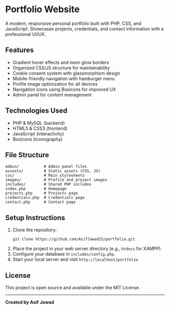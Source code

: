 # Portfolio Website

A modern, responsive personal portfolio built with PHP, CSS, and JavaScript. Showcases projects, credentials, and contact information with a professional UI/UX.

## Features
- Gradient hover effects and neon glow borders
- Organized CSS/JS structure for maintainability
- Cookie consent system with glassmorphism design
- Mobile-friendly navigation with hamburger menu
- Profile image optimization for all devices
- Navigation icons using Boxicons for improved UX
- Admin panel for content management

## Technologies Used
- PHP & MySQL (backend)
- HTML5 & CSS3 (frontend)
- JavaScript (interactivity)
- Boxicons (iconography)

## File Structure
```
admin/           # Admin panel files
assests/         # Static assets (CSS, JS)
css/             # Main stylesheets
images/          # Profile and project images
includes/        # Shared PHP includes
index.php        # Homepage
projects.php     # Projects page
credentials.php  # Credentials page
contact.php      # Contact page
```

## Setup Instructions
1. Clone the repository:
   ```
   git clone https://github.com/AsifJawad15/portfolio.git
   ```
2. Place the project in your web server directory (e.g., `htdocs` for XAMPP).
3. Configure your database in `includes/config.php`.
4. Start your local server and visit `http://localhost/portfolio`.

## License
This project is open source and available under the MIT License.

---

**Created by Asif Jawad**
